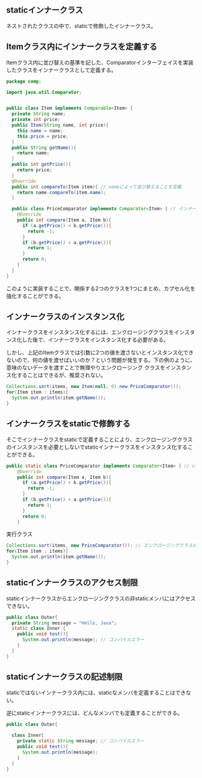 ## staticインナークラス

ネストされたクラスの中で、staticで修飾したインナークラス。

## Itemクラス内にインナークラスを定義する

Itemクラス内に並び替えの基準を記した、Comparatorインターフェイスを実装したクラスをインナークラスとして定義する。

```Java
package comp;

import java.util.Comparator;


public class Item implements Comparable<Item> {
  private String name;
  private int price;
  public Item(String name, int price){
    this.name = name;
    this.price = price;
  }
  public String getName(){
    return name;
  }
  public int getPrice(){
    return price;
  }
  @Override
  public int compareTo(Item item){ // nameによって並び替えることを定義
    return name.compareTo(item.name);
  }

  public class PriceComparator implements Comparator<Item> { // インナークラスとして定義
    @Override
    public int compare(Item a, Item b){
      if (a.getPrice() < b.getPrice()){
        return -1;
      }
      if (b.getPrice() < a.getPrice()){
        return 1;
      }
      return 0;
    }
  }
}
```

このように実装することで、関係する2つのクラスを1つにまとめ、カプセル化を強化することができる。

## インナークラスのインスタンス化

インナークラスをインスタンス化するには、エンクロージングクラスをインスタンス化した後で、インナークラスをインスタンス化する必要がある。

しかし、上記のItemクラスでは引数に2つの値を渡さないとインスタンス化できないので、何の値を渡せばいいのか？という問題が発生する。下の例のように、意味のないデータを渡すことで無理やりエンクロージング
クラスをインスタンス化することはできるが、推奨されない。

```Java
Collections.sort(items, new Item(null, 0).new PriceComparator());
for(Item item : items){
  System.out.println(item.getName());
}
```

## インナークラスをstaticで修飾する

そこでインナークラスをstaticで定義することにより、エンクロージングクラスのインスタンスを必要としないでstaticインナークラスをインスタンス化することができる。

```Java
public static class PriceComparator implements Comparator<Item> { // staticインナークラスとして定義
    @Override
    public int compare(Item a, Item b){
      if (a.getPrice() < b.getPrice()){
        return -1;
      }
      if (b.getPrice() < a.getPrice()){
        return 1;
      }
      return 0;
    }
```

実行クラス

```Java
Collections.sort(items, new PriceComparator()); // エンクロージングクラスのインスタンス化を必要としない
for(Item item : items){
  System.out.println(item.getName());
}

```

## staticインナークラスのアクセス制限

staticインナークラスからエンクロージングクラスの非staticメンバにはアクセスできない。

```Java
public class Outer{
  private String message = "Hello, Java";
  static class Inner {
    public void test(){
      System.out.println(message); // コンパイルエラー
    }
  }
}
```
 
## staticインナークラスの記述制限
 
staticではないインナークラス内には、staticなメンバを定義することはできない。
 
逆にstaticインナークラスには、どんなメンバでも定義することができる。

```Java
public class Outer{
  
  class Inner{
    private static String message; // コンパイルエラー
    public void test(){
      System.out.println(message);
    }
  }
}
```


 
 
 
 



